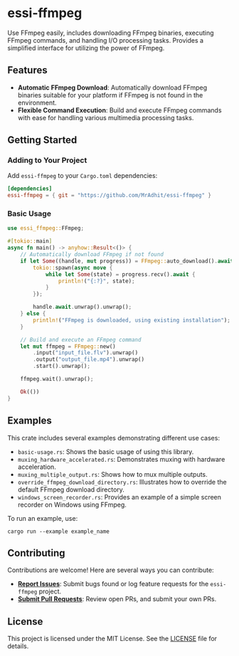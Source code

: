 # essi-ffmpeg

Use FFmpeg easily, includes downloading FFmpeg binaries, executing FFmpeg commands, and handling I/O processing tasks. Provides a simplified interface for utilizing the power of FFmpeg.

## Features

- **Automatic FFmpeg Download**: Automatically download FFmpeg binaries suitable for your platform if FFmpeg is not found in the environment.
- **Flexible Command Execution**: Build and execute FFmpeg commands with ease for handling various multimedia processing tasks.

## Getting Started

### Adding to Your Project

Add `essi-ffmpeg` to your `Cargo.toml` dependencies:

```toml
[dependencies]
essi-ffmpeg = { git = "https://github.com/MrAdhit/essi-ffmpeg" }
```

### Basic Usage

```rust
use essi_ffmpeg::FFmpeg;

#[tokio::main]
async fn main() -> anyhow::Result<()> {
    // Automatically download FFmpeg if not found
    if let Some((handle, mut progress)) = FFmpeg::auto_download().await.unwrap() {
        tokio::spawn(async move {
            while let Some(state) = progress.recv().await {
                println!("{:?}", state);
            }
        });

        handle.await.unwrap().unwrap();
    } else {
        println!("FFmpeg is downloaded, using existing installation");
    }

    // Build and execute an FFmpeg command
    let mut ffmpeg = FFmpeg::new()
        .input("input_file.flv").unwrap()
        .output("output_file.mp4").unwrap()
        .start().unwrap();

    ffmpeg.wait().unwrap();

    Ok(())
}
```

## Examples

This crate includes several examples demonstrating different use cases:

- `basic-usage.rs`: Shows the basic usage of using this library.
- `muxing_hardware_accelerated.rs`: Demonstrates muxing with hardware acceleration.
- `muxing_multiple_output.rs`: Shows how to mux multiple outputs.
- `override_ffmpeg_download_directory.rs`: Illustrates how to override the default FFmpeg download directory.
- `windows_screen_recorder.rs`: Provides an example of a simple screen recorder on Windows using FFmpeg.

To run an example, use:

```shell
cargo run --example example_name
```

##  Contributing

Contributions are welcome! Here are several ways you can contribute:

- **[Report Issues](https://github.com/MrAdhit/essi-ffmpeg/issues)**: Submit bugs found or log feature requests for the `essi-ffmpeg` project.
- **[Submit Pull Requests](https://github.com/MrAdhit/essi-ffmpeg/pulls)**: Review open PRs, and submit your own PRs.

## License

This project is licensed under the MIT License. See the [LICENSE](LICENSE) file for details.
